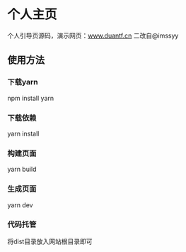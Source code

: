 # 个人主页
个人引导页源码，演示网页：www.duantf.cn  二改自@imssyy
## 使用方法
### 下载yarn
npm install yarn
### 下载依赖
yarn install
### 构建页面
yarn build
### 生成页面
yarn dev
### 代码托管
将dist目录放入网站根目录即可
